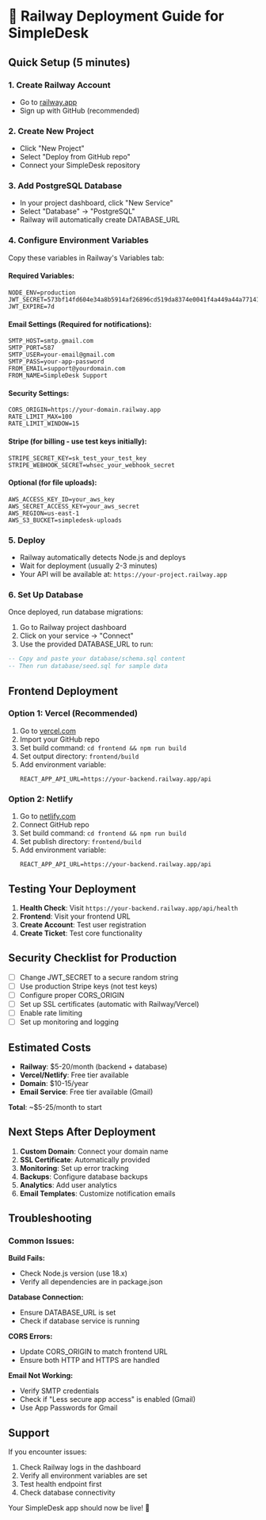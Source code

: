 # 🚂 Railway Deployment Guide for SimpleDesk

## Quick Setup (5 minutes)

### 1. **Create Railway Account**
- Go to [railway.app](https://railway.app)
- Sign up with GitHub (recommended)

### 2. **Create New Project**
- Click "New Project"
- Select "Deploy from GitHub repo"
- Connect your SimpleDesk repository

### 3. **Add PostgreSQL Database**
- In your project dashboard, click "New Service" 
- Select "Database" → "PostgreSQL"
- Railway will automatically create DATABASE_URL

### 4. **Configure Environment Variables**

Copy these variables in Railway's Variables tab:

#### Required Variables:
```env
NODE_ENV=production
JWT_SECRET=573bf14fd604e34a8b5914af26896cd519da8374e0041f4a449a44a77141cd1c
JWT_EXPIRE=7d
```

#### Email Settings (Required for notifications):
```env
SMTP_HOST=smtp.gmail.com
SMTP_PORT=587
SMTP_USER=your-email@gmail.com
SMTP_PASS=your-app-password
FROM_EMAIL=support@yourdomain.com
FROM_NAME=SimpleDesk Support
```

#### Security Settings:
```env
CORS_ORIGIN=https://your-domain.railway.app
RATE_LIMIT_MAX=100
RATE_LIMIT_WINDOW=15
```

#### Stripe (for billing - use test keys initially):
```env
STRIPE_SECRET_KEY=sk_test_your_test_key
STRIPE_WEBHOOK_SECRET=whsec_your_webhook_secret
```

#### Optional (for file uploads):
```env
AWS_ACCESS_KEY_ID=your_aws_key
AWS_SECRET_ACCESS_KEY=your_aws_secret
AWS_REGION=us-east-1
AWS_S3_BUCKET=simpledesk-uploads
```

### 5. **Deploy**
- Railway automatically detects Node.js and deploys
- Wait for deployment (usually 2-3 minutes)
- Your API will be available at: `https://your-project.railway.app`

### 6. **Set Up Database**
Once deployed, run database migrations:

1. Go to Railway project dashboard
2. Click on your service → "Connect"
3. Use the provided DATABASE_URL to run:

```sql
-- Copy and paste your database/schema.sql content
-- Then run database/seed.sql for sample data
```

## Frontend Deployment

### Option 1: Vercel (Recommended)
1. Go to [vercel.com](https://vercel.com)
2. Import your GitHub repo
3. Set build command: `cd frontend && npm run build`
4. Set output directory: `frontend/build`
5. Add environment variable:
   ```
   REACT_APP_API_URL=https://your-backend.railway.app/api
   ```

### Option 2: Netlify
1. Go to [netlify.com](https://netlify.com)
2. Connect GitHub repo
3. Set build command: `cd frontend && npm run build`
4. Set publish directory: `frontend/build`
5. Add environment variable:
   ```
   REACT_APP_API_URL=https://your-backend.railway.app/api
   ```

## Testing Your Deployment

1. **Health Check**: Visit `https://your-backend.railway.app/api/health`
2. **Frontend**: Visit your frontend URL
3. **Create Account**: Test user registration
4. **Create Ticket**: Test core functionality

## Security Checklist for Production

- [ ] Change JWT_SECRET to a secure random string
- [ ] Use production Stripe keys (not test keys)
- [ ] Configure proper CORS_ORIGIN
- [ ] Set up SSL certificates (automatic with Railway/Vercel)
- [ ] Enable rate limiting
- [ ] Set up monitoring and logging

## Estimated Costs

- **Railway**: $5-20/month (backend + database)
- **Vercel/Netlify**: Free tier available
- **Domain**: $10-15/year
- **Email Service**: Free tier available (Gmail)

**Total**: ~$5-25/month to start

## Next Steps After Deployment

1. **Custom Domain**: Connect your domain name
2. **SSL Certificate**: Automatically provided
3. **Monitoring**: Set up error tracking
4. **Backups**: Configure database backups
5. **Analytics**: Add user analytics
6. **Email Templates**: Customize notification emails

## Troubleshooting

### Common Issues:

**Build Fails:**
- Check Node.js version (use 18.x)
- Verify all dependencies are in package.json

**Database Connection:**
- Ensure DATABASE_URL is set
- Check if database service is running

**CORS Errors:**
- Update CORS_ORIGIN to match frontend URL
- Ensure both HTTP and HTTPS are handled

**Email Not Working:**
- Verify SMTP credentials
- Check if "Less secure app access" is enabled (Gmail)
- Use App Passwords for Gmail

## Support

If you encounter issues:
1. Check Railway logs in the dashboard
2. Verify all environment variables are set
3. Test health endpoint first
4. Check database connectivity

Your SimpleDesk app should now be live! 🎉